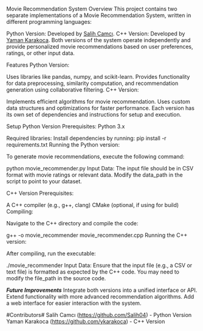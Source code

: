 Movie Recommendation System
Overview
This project contains two separate implementations of a Movie Recommendation System, written in different programming languages:

Python Version: Developed by [Salih Camcı](https://github.com/Salih04).
C++ Version: Developed by [Yaman Karakoca](https://github.com/ykarakoca).
Both versions of the system operate independently and provide personalized movie recommendations based on user preferences, ratings, or other input data.

Features
Python Version:

Uses libraries like pandas, numpy, and scikit-learn.
Provides functionality for data preprocessing, similarity computation, and recommendation generation using collaborative filtering.
C++ Version:

Implements efficient algorithms for movie recommendation.
Uses custom data structures and optimizations for faster performance.
Each version has its own set of dependencies and instructions for setup and execution.

Setup
Python Version
Prerequisites:
Python 3.x

Required libraries: Install dependencies by running:
pip install -r requirements.txt
Running the Python version:

To generate movie recommendations, execute the following command:

python movie_recommender.py
Input Data: The input file should be in CSV format with movie ratings or relevant data. Modify the data_path in the script to point to your dataset.

C++ Version
Prerequisites:

A C++ compiler (e.g., g++, clang)
CMake (optional, if using for build)
Compiling:

Navigate to the C++ directory and compile the code:


g++ -o movie_recommender movie_recommender.cpp
Running the C++ version:

After compiling, run the executable:


./movie_recommender
Input Data: Ensure that the input file (e.g., a CSV or text file) is formatted as expected by the C++ code. You may need to modify the file_path in the source code.

***Future Improvements***
Integrate both versions into a unified interface or API.
Extend functionality with more advanced recommendation algorithms.
Add a web interface for easier interaction with the system.

#Contributors#
Salih Camcı (https://github.com/Salih04) - Python Version
Yaman Karakoca (https://github.com/ykarakoca) - C++ Version
